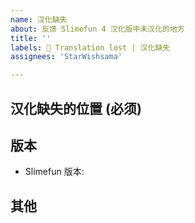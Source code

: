 ```yaml
---
name: 汉化缺失
about: 反馈 Slimefun 4 汉化版中未汉化的地方
title: ''
labels: 📜 Translation lost | 汉化缺失
assignees: 'StarWishsama'

---
```

## 汉化缺失的位置 (必须)

## 版本
- Slimefun 版本:

## 其他